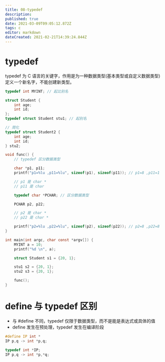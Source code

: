 ```yaml
---
title: 08-typedef
description: 
published: true
date: 2021-03-09T09:05:12.872Z
tags: c
editor: markdown
dateCreated: 2021-02-21T14:39:24.844Z
---
```


# typedef

typedef 为 C 语言的关键字，作用是为一种数据类型(基本类型或自定义数据类型)定义一个新名字，不能创建新类型。

```c
typedef int MYINT; // 起比别名

struct Student {
    int age;
    int id;
};
typedef struct Student stu1; // 起别名

// 简化
typedef struct Student2 {
    int age;
    int id;
} stu2;

void func() {
    // typedef 区分数据类型

    char *p1, p11;
    printf("p1=%lu ,p11=%lu", sizeof(p1), sizeof(p11)); // p1=8 ,p11=1

    // p1 是 char *
    // p11 是 char

    typedef char *PCHAR; // 区分数据类型

    PCHAR p2, p22;

    // p2 是 char *
    // p22 是 char *

    printf("p2=%lu ,p22=%lu", sizeof(p2), sizeof(p22)); // p2=8 ,p22=8
}

int main(int argc, char const *argv[]) {
    MYINT a = 10;
    printf("%d \n", a);

    struct Student s1 = {20, 1};

    stu1 s2 = {20, 1};
    stu2 s3 = {20, 1};

    func();
}
```

# define 与 typedef 区别

- 与 #define 不同，typedef 仅限于数据类型，而不是能是表达式或具体的值
- define 发生在预处理，typedef 发生在编译阶段

```c
#define IP int *
IP p,q -> int *p,q;

typedef int *IP;
IP p,q -> int *p,*q;
```
